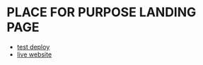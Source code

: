 # PLACE FOR PURPOSE LANDING PAGE

* [test deploy](https://vish213-p4p-v1.netlify.app/)
* [live website](https://app.baltimorecorps.org/)
